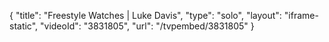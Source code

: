 {
    "title": "Freestyle Watches | Luke Davis",
    "type": "solo",
    "layout": "iframe-static",
    "videoId": "3831805",
    "url": "\/tvpembed\/3831805"
}